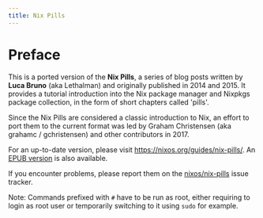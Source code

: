 ```yaml
---
title: Nix Pills
---
```


# Preface

This is a ported version of the **Nix Pills**, a series of blog posts
written by **Luca Bruno** (aka Lethalman) and originally published in
2014 and 2015. It provides a tutorial introduction into the Nix package
manager and Nixpkgs package collection, in the form of short chapters
called \'pills\'.

Since the Nix Pills are considered a classic introduction to Nix, an
effort to port them to the current format was led by Graham Christensen
(aka grahamc / gchristensen) and other contributors in 2017.

For an up-to-date version, please visit
<https://nixos.org/guides/nix-pills/>. An [EPUB
version](https://nixos.org/guides/nix-pills/nix-pills.epub) is also
available.

If you encounter problems, please report them on the
[nixos/nix-pills](https://github.com/NixOS/nix-pills/issues) issue
tracker.

<div class="info">

Note: Commands prefixed with `#` have to be run as root, either requiring to
login as root user or temporarily switching to it using `sudo` for
example.

</div>